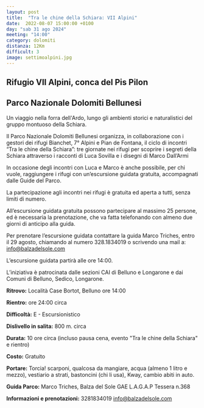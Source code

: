 ```yaml
---
layout: post
title:  "Tra le chine della Schiara: VII Alpini"
date:  2022-08-07 15:00:00 +0100
day: "sab 31 ago 2024"
meeting: "14:00"
category: dolomiti 
distanza: 12Km
difficult: 3
image: settimoalpini.jpg
---
```


## Rifugio VII Alpini, conca del Pis Pilon

## Parco Nazionale Dolomiti Bellunesi

Un viaggio nella forra dell'Ardo, lungo gli ambienti storici e naturalistici del gruppo montuoso della Schiara.

Il Parco Nazionale Dolomiti Bellunesi organizza, in collaborazione con i gestori dei rifugi Bianchet, 7° Alpini e Pian de Fontana, il ciclo di incontri “Tra le chine della Schiara”: tre giornate nei rifugi per scoprire i segreti della Schiara attraverso i racconti di Luca Sovilla e i disegni di Marco Dall’Armi

In occasione degli incontri con Luca e Marco è anche possibile, per chi vuole, raggiungere i rifugi con un’escursione guidata gratuita, accompagnati dalle Guide del Parco.

La partecipazione agli incontri nei rifugi è gratuita ed aperta a tutti, senza limiti di numero.

All’escursione guidata gratuita possono partecipare al massimo 25 persone, ed è necessaria la prenotazione, che va fatta telefonando con almeno due giorni di anticipo alla guida.

Per prenotare l’escursione guidata contattare la guida Marco Triches, entro il 29 agosto, chiamando al numero 328.1834019 o scrivendo una mail a: info@balzadelsole.com

L’escursione guidata partirà alle ore 14:00.

L’iniziativa è patrocinata dalle sezioni CAI di Belluno e Longarone e dai Comuni di Belluno, Sedico, Longarone.

**Ritrovo:** Località Case Bortot, Belluno ore 14:00

**Rientro:** ore 24:00 circa 

**Difficoltà:** E - Escursionistico

**Dislivello in salita:**  800 m. circa

**Durata:** 10 ore circa (incluso pausa cena, evento "Tra le chine della Schiara" e rientro)

**Costo:** Gratuito

**Portare:** Torcia! scarponi, qualcosa da mangiare, acqua (almeno 1 litro e mezzo), vestiario a strati, bastoncini (chi li usa), Kway, cambio abiti in auto.
 
**Guida Parco:** Marco Triches, Balza del Sole
GAE L.A.G.A.P Tessera n.368

**Informazioni e prenotazioni:** 3281834019 info@balzadelsole.com 
